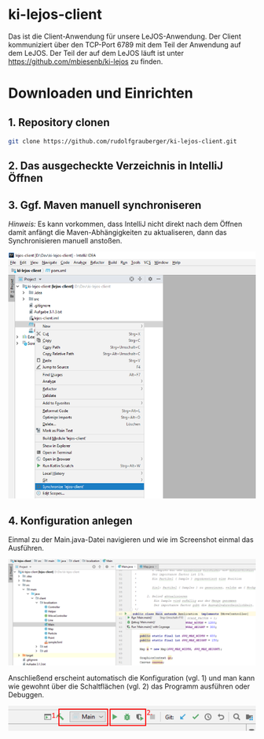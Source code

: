 # ki-lejos-client
Das ist die Client-Anwendung für unsere LeJOS-Anwendung. Der Client kommuniziert über den TCP-Port 6789 mit dem Teil der Anwendung auf dem LeJOS.  Der Teil der auf dem LeJOS läuft ist unter https://github.com/mbiesenb/ki-lejos zu finden.

# Downloaden und Einrichten

## 1. Repository clonen
```bash
git clone https://github.com/rudolfgrauberger/ki-lejos-client.git
```

## 2. Das ausgecheckte Verzeichnis in IntelliJ **Öffnen**

## 3. Ggf. Maven manuell synchroniseren

*Hinweis:* Es kann vorkommen, dass IntelliJ nicht direkt nach dem Öffnen damit anfängt die Maven-Abhängigkeiten zu aktualiseren, dann das Synchronisieren manuell anstoßen.

![Sync maven](doc/img/SyncMaven.PNG)

## 4. Konfiguration anlegen

Einmal zu der Main.java-Datei navigieren und wie im Screenshot einmal das Ausführen.

![Add Config](doc/img/AddConfig.PNG)

Anschließend erscheint automatisch die Konfiguration (vgl. 1) und man kann wie gewohnt über die Schaltflächen (vgl. 2) das Programm ausführen oder Debuggen.

![Configuration](doc/img/Config.png)
